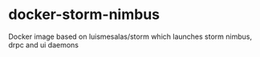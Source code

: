 # docker-storm-nimbus
Docker image based on luismesalas/storm which launches storm nimbus, drpc and ui daemons
